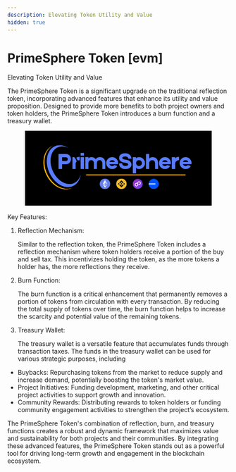 ```yaml
---
description: Elevating Token Utility and Value
hidden: true
---
```


# PrimeSphere Token \[evm]

Elevating Token Utility and Value

The PrimeSphere Token is a significant upgrade on the traditional reflection token, incorporating advanced features that enhance its utility and value proposition. Designed to provide more benefits to both project owners and token holders, the PrimeSphere Token introduces a burn function and a treasury wallet.

<figure><img src="../../../.gitbook/assets/22 (1).png" alt=""><figcaption></figcaption></figure>

Key Features:

1.  Reflection Mechanism:&#x20;

    Similar to the reflection token, the PrimeSphere Token includes a reflection mechanism where token holders receive a portion of the buy and sell tax. This incentivizes holding the token, as the more tokens a holder has, the more reflections they receive.
2.  Burn Function:

    The burn function is a critical enhancement that permanently removes a portion of tokens from circulation with every transaction. By reducing the total supply of tokens over time, the burn function helps to increase the scarcity and potential value of the remaining tokens.
3.  Treasury Wallet:

    The treasury wallet is a versatile feature that accumulates funds through transaction taxes. The funds in the treasury wallet can be used for various strategic purposes, including

* Buybacks: Repurchasing tokens from the market to reduce supply and increase demand, potentially boosting the token's market value.
* Project Initiatives: Funding development, marketing, and other critical project activities to support growth and innovation.
* Community Rewards: Distributing rewards to token holders or funding community engagement activities to strengthen the project’s ecosystem.

The PrimeSphere Token's combination of reflection, burn, and treasury functions creates a robust and dynamic framework that maximizes value and sustainability for both projects and their communities. By integrating these advanced features, the PrimeSphere Token stands out as a powerful tool for driving long-term growth and engagement in the blockchain ecosystem.
